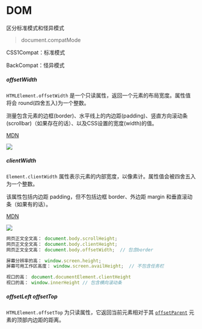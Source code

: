 # DOM



区分标准模式和怪异模式

> document.compatMode

CSS1Compat：标准模式

BackCompat：怪异模式



##### offsetWidth

`HTMLElement.offsetWidth` 是一个只读属性，返回一个元素的布局宽度。属性值将会 round(四舍五入)为一个整数。

测量包含元素的边框(border)、水平线上的内边距(padding)、竖直方向滚动条(scrollbar)（如果存在的话）、以及CSS设置的宽度(width)的值。

[MDN](https://developer.mozilla.org/zh-CN/docs/Web/API/HTMLElement/offsetWidth)

![](https://developer.mozilla.org/@api/deki/files/186/=Dimensions-offset.png)



##### clientWidth

`Element.clientWidth` 属性表示元素的内部宽度，以像素计。属性值会被四舍五入为一个整数。

该属性包括内边距 padding，但不包括边框 border、外边距 margin 和垂直滚动条（如果有的话）。

[MDN](https://developer.mozilla.org/zh-CN/docs/Web/API/Element/clientWidth)

![](https://developer.mozilla.org/@api/deki/files/185/=Dimensions-client.png)



```js
网页正文全文高： document.body.scrollHeight; 
网页正文全文高： document.body.clientHeight;
网页正文全文高： document.body.offsetWidth;  // 包含border

屏幕分辨率的高： window.screen.height;
屏幕可用工作区高度： window.screen.availHeight;  // 不包含任务栏

视口的高： document.documentElement.clientHeight
视口的高： window.innerHeight // 包含横向滚动条

```





##### offsetLeft			offsetTop

`HTMLElement.offsetTop` 为只读属性，它返回当前元素相对于其 [`offsetParent`](https://developer.mozilla.org/zh-CN/docs/Web/API/HTMLElement/offsetParent) 元素的顶部内边距的距离。















